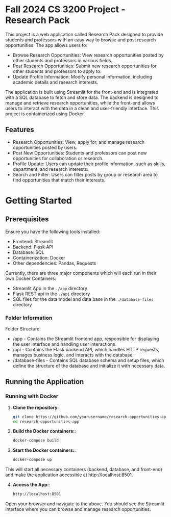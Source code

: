 # Fall 2024 CS 3200 Project - Research Pack

This project is a web application called Research Pack designed to provide students and professors with an easy way to browse and post research opportunities. The app allows users to:
- Browse Research Opportunities: View research opportunities posted by other students and professors in various fields.
- Post Research Opportunities: Submit new research opportunities for other students and professors to apply to.
- Update Profile Information: Modify personal information, including academic details and research interests.

The application is built using Streamlit for the front-end and is integrated with a SQL database to fetch and store data. The backend is designed to manage and retrieve research opportunities, while the front-end allows users to interact with the data in a clean and user-friendly interface. This project is containerized using Docker.

## Features

- Research Opportunities: View, apply for, and manage research opportunities posted by users.
- Post New Opportunities: Students and professors can post new opportunities for collaboration or research.
- Profile Update: Users can update their profile information, such as skills, department, and research interests.
- Search and Filter: Users can filter posts by group or research area to find opportunities that match their interests.

# Getting Started

## Prerequisites

Ensure you have the following tools installed:

- Frontend: Streamlit
- Backend: Flask API
- Database: SQL
- Containerization: Docker
- Other dependencies: Pandas, Requests

Currently, there are three major components which will each run in their own Docker Containers:

- Streamlit App in the `./app` directory
- Flask REST api in the `./api` directory
- SQL files for the data model and data base in the `./database-files` directory

### Folder Information

Folder Structure:

- /app                - Contains the Streamlit frontend app, responsible for displaying the user interface and handling user interactions.
- /api                - Contains the Flask backend API, which handles HTTP requests, manages business logic, and interacts with the database.
- /database-files     - Contains SQL database schema and setup files, which define the structure of the database and initialize it with necessary data.


## Running the Application

### Running with Docker

1. **Clone the repository**:

   ```bash
   git clone https://github.com/yourusername/research-opportunities-app.git
   cd research-opportunities-app

2. **Build the Docker containers:**:

   ```bash
   docker-compose build

3. **Start the Docker containers:**:

   ```bash
   docker-compose up

This will start all necessary containers (backend, database, and front-end) and make the application accessible at http://localhost:8501.

4. **Access the App:**:

   ```bash
   http://localhost:8501

Open your browser and navigate to the above. You should see the Streamlit interface where you can browse and manage research opportunities.
